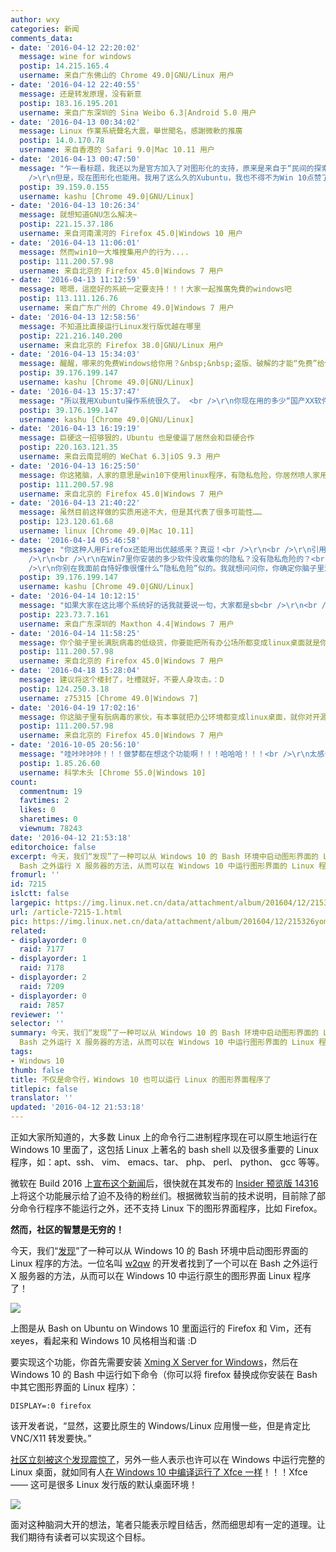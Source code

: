 ```yaml
---
author: wxy
categories: 新闻
comments_data:
- date: '2016-04-12 22:20:02'
  message: wine for windows
  postip: 14.215.165.4
  username: 来自广东佛山的 Chrome 49.0|GNU/Linux 用户
- date: '2016-04-12 22:40:55'
  message: 还是转发原理，没有新意
  postip: 183.16.195.201
  username: 来自广东深圳的 Sina Weibo 6.3|Android 5.0 用户
- date: '2016-04-13 00:34:02'
  message: Linux 作業系統聲名大震，舉世聞名，感謝微軟的推廣
  postip: 14.0.170.78
  username: 来自香港的 Safari 9.0|Mac 10.11 用户
- date: '2016-04-13 00:47:50'
  message: "乍一看标题，我还以为是官方加入了对图形化的支持，原来是来自于“民间的探索与发现”，Good！<br />\r\n<br />\r\n之前说，目前只支持命令行但不支持图形化，让我觉得有些惋惜。<br
    />\r\n但是，现在图形化也能用。我用了这么久的Xubuntu，我也不得不为Win 10点赞了。<br />\r\n希望Win 10里面这套Subsystem能越来越完善、全面、好用！"
  postip: 39.159.0.155
  username: kashu [Chrome 49.0|GNU/Linux]
- date: '2016-04-13 10:26:34'
  message: 就想知道GNU怎么解决~
  postip: 221.15.37.186
  username: 来自河南漯河的 Firefox 45.0|Windows 10 用户
- date: '2016-04-13 11:06:01'
  message: 然而win10一大堆搜集用户的行为....
  postip: 111.200.57.98
  username: 来自北京的 Firefox 45.0|Windows 7 用户
- date: '2016-04-13 11:12:59'
  message: 嗯嗯，這麼好的系統一定要支持！！！大家一起推廣免費的windows吧
  postip: 113.111.126.76
  username: 来自广东广州的 Chrome 49.0|Windows 7 用户
- date: '2016-04-13 12:58:56'
  message: 不知道比直接运行Linux发行版优越在哪里
  postip: 221.216.140.200
  username: 来自北京的 Firefox 38.0|GNU/Linux 用户
- date: '2016-04-13 15:34:03'
  message: 醒醒，哪来的免费Windows给你用？&nbsp;&nbsp;盗版、破解的才能“免费”给你用。
  postip: 39.176.199.147
  username: kashu [Chrome 49.0|GNU/Linux]
- date: '2016-04-13 15:37:47'
  message: "所以我用Xubuntu操作系统很久了。 <br />\r\n你现在用的多少“国产XX软件”不收集你的用户行为？ 先从你的杀毒软件全家桶开始吧……"
  postip: 39.176.199.147
  username: kashu [Chrome 49.0|GNU/Linux]
- date: '2016-04-13 16:19:19'
  message: 巨硬这一招够狠的，Ubuntu 也是傻逼了居然会和巨硬合作
  postip: 220.163.121.35
  username: 来自云南昆明的 WeChat 6.3|iOS 9.3 用户
- date: '2016-04-13 16:25:50'
  message: 你这猪脑，人家的意思是win10下使用linux程序，有隐私危险，你居然喷人家用国产全家桶，用firefox的人会安全家桶？～
  postip: 111.200.57.98
  username: 来自北京的 Firefox 45.0|Windows 7 用户
- date: '2016-04-13 21:40:22'
  message: 虽然目前这样做的实质用途不大，但是其代表了很多可能性……
  postip: 123.120.61.68
  username: linux [Chrome 49.0|Mac 10.11]
- date: '2016-04-14 05:46:58'
  message: "你这种人用Firefox还能用出优越感来？真逗！<br />\r\n<br />\r\n引用你那句话：“然而win10一大堆搜集用户的行为....”<br
    />\r\n<br />\r\n在Win7里你安装的多少软件没收集你的隐私？没有隐私危险的？<br />\r\n你现在用着Win7却还在这叫唤着Win10有隐私危险，而且居然是替Win10里面的Linux子系统喊有隐私危险，的确逗！你现在用的Win7难道就没有隐私危险了？<br
    />\r\n你别在我面前自恃好像很懂什么“隐私危险”似的。我就想问问你，你确定你脑子里没长满蛆？（别匿名在这跟我瞎叫唤）"
  postip: 39.176.199.147
  username: kashu [Chrome 49.0|GNU/Linux]
- date: '2016-04-14 10:12:15'
  message: "如果大家在这比哪个系统好的话我就要说一句，大家都是sb<br />\r\n<br />\r\n我只知道没有谁最好，我只知道这些都是工具，是为我解决问题的，哪个用得上我就用哪个"
  postip: 223.73.7.161
  username: 来自广东深圳的 Maxthon 4.4|Windows 7 用户
- date: '2016-04-14 11:58:25'
  message: 你个脑子里长满朊病毒的低级货，你要能把所有办公场所都变成linux桌面就是你对开源界最大贡献。好好治理自己蜂窝头吧
  postip: 111.200.57.98
  username: 来自北京的 Firefox 45.0|Windows 7 用户
- date: '2016-04-18 15:28:04'
  message: 建议将这个楼封了，吐槽就好，不要人身攻击。：D
  postip: 124.250.3.18
  username: z75315 [Chrome 49.0|Windows 7]
- date: '2016-04-19 17:02:16'
  message: 你这脑子里有朊病毒的家伙，有本事就把办公环境都变成linux桌面，就你对开源界最大贡献，就通过个分析访客操作系统就BB的人，好好治疗下你的蜂窝大脑把
  postip: 111.200.57.98
  username: 来自北京的 Firefox 45.0|Windows 7 用户
- date: '2016-10-05 20:56:10'
  message: "哇咔咔咔咔！！！做梦都在想这个功能啊！！！哈哈哈！！！<br />\r\n太感谢了！"
  postip: 1.85.26.60
  username: 科学木头 [Chrome 55.0|Windows 10]
count:
  commentnum: 19
  favtimes: 2
  likes: 0
  sharetimes: 0
  viewnum: 78243
date: '2016-04-12 21:53:18'
editorchoice: false
excerpt: 今天，我们“发现”了一种可以从 Windows 10 的 Bash 环境中启动图形界面的 Linux 程序的方法。一位名叫 w2qw 的开发者找到了一个可以在
  Bash 之外运行 X 服务器的方法，从而可以在 Windows 10 中运行图形界面的 Linux 程序了！
fromurl: ''
id: 7215
islctt: false
largepic: https://img.linux.net.cn/data/attachment/album/201604/12/215326yomohrsw3q2vzhvj.png
url: /article-7215-1.html
pic: https://img.linux.net.cn/data/attachment/album/201604/12/215326yomohrsw3q2vzhvj.png.thumb.jpg
related:
- displayorder: 0
  raid: 7177
- displayorder: 1
  raid: 7178
- displayorder: 2
  raid: 7209
- displayorder: 0
  raid: 7857
reviewer: ''
selector: ''
summary: 今天，我们“发现”了一种可以从 Windows 10 的 Bash 环境中启动图形界面的 Linux 程序的方法。一位名叫 w2qw 的开发者找到了一个可以在
  Bash 之外运行 X 服务器的方法，从而可以在 Windows 10 中运行图形界面的 Linux 程序了！
tags:
- Windows 10
thumb: false
title: 不仅是命令行，Windows 10 也可以运行 Linux 的图形界面程序了
titlepic: false
translator: ''
updated: '2016-04-12 21:53:18'
---
```


正如大家所知道的，大多数 Linux 上的命令行二进制程序现在可以原生地运行在 Windows 10 里面了，这包括 Linux 上著名的 bash shell 以及很多重要的 Linux 程序，如：apt、ssh、 vim、 emacs、tar、 php、 perl、 python、 gcc 等等。


微软在 Build 2016 上[宣布这个新闻](/article-7177-1.html)后，很快就在其发布的 [Insider 预览版 14316](/article-7209-1.html) 上将这个功能展示给了迫不及待的粉丝们。根据微软当前的技术说明，目前除了部分命令行程序不能运行之外，还不支持 Linux 下的图形界面程序，比如 Firefox。


**然而，社区的智慧是无穷的！**


今天，我们“[发现](https://www.reddit.com/r/Windows10/comments/4ea4w4/fyi_you_can_run_gui_linux_apps_from_bash/)”了一种可以从 Windows 10 的 Bash 环境中启动图形界面的 Linux 程序的方法。一位名叫 [w2qw](https://www.reddit.com/user/w2qw) 的开发者找到了一个可以在 Bash 之外运行 X 服务器的方法，从而可以在 Windows 10 中运行原生的图形界面 Linux 程序了！


![](https://img.linux.net.cn/data/attachment/album/201604/12/215326yomohrsw3q2vzhvj.png)


上图是从 Bash on Ubuntu on Windows 10 里面运行的 Firefox 和 Vim，还有 xeyes，看起来和 Windows 10 风格相当和谐 :D


要实现这个功能，你首先需要安装 [Xming X Server for Windows](https://sourceforge.net/projects/xming/)，然后在 Windows 10 的 Bash 中运行如下命令（你可以将 firefox 替换成你安装在 Bash 中其它图形界面的 Linux 程序）：



```
DISPLAY=:0 firefox
```

该开发者说，“显然，这要比原生的 Windows/Linux 应用慢一些，但是肯定比 VNC/X11 转发要快。”


[社区立刻被这个发现震惊了](https://www.reddit.com/r/Windows10/comments/4ea4w4/fyi_you_can_run_gui_linux_apps_from_bash/)，另外一些人表示也许可以在 Windows 中运行完整的 Linux 桌面，就如同有人[在 Windows 10 中编译运行了 Xfce 一样](https://www.reddit.com/r/unixporn/comments/4aokkr/xfce_xfce_running_in_windows10/)！！！Xfce —— 这可是很多 Linux 发行版的默认桌面环境！


![](https://img.linux.net.cn/data/attachment/album/201604/12/215336sgfpbk5sl2pz2b8g.png)


面对这种脑洞大开的想法，笔者只能表示瞠目结舌，然而细思却有一定的道理。让我们期待有读者可以实现这个目标。